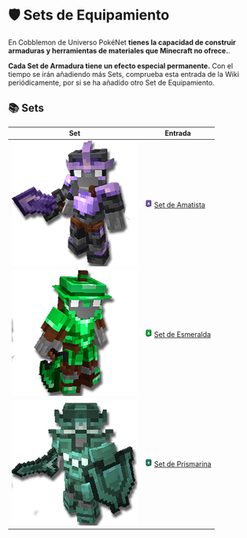 # 🛡️ Sets de Equipamiento
En Cobblemon de Universo PokéNet **tienes la capacidad de construir armaduras y herramientas de materiales que Minecraft no ofrece.**.

**Cada Set de Armadura tiene un efecto especial permanente.** Con el tiempo se irán añadiendo más Sets, comprueba esta entrada de la Wiki periódicamente, por si se ha añadido otro Set de Equipamiento.

## 📚 Sets
| Set | Entrada |
| - | - |
| ![Amatista](../../images/cobblemon/equipamientos/SetAmatista.png) | ![Amatista](../../images/cobblemon/equipamientos/amethyst/amethyst_upgrade.png) [Set de Amatista](amethyst.md) |
| ![Esmeralda](../../images/cobblemon/equipamientos/SetEsmeralda.png) | ![Esmeralda](../../images/cobblemon/equipamientos/emerald/emerald_upgrade.png) [Set de Esmeralda](emerald.md) |
| ![Prismarina](../../images/cobblemon/equipamientos/SetPrismarina.png) | ![Prismarina](../../images/cobblemon/equipamientos/prismarine/prismarine_upgrade.png) [Set de Prismarina](prismarine.md) |